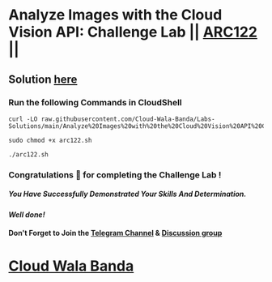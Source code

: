 # Analyze Images with the Cloud Vision API: Challenge Lab || [ARC122](https://www.cloudskillsboost.google/focuses/64748?parent=catalog) ||

## Solution [here](https://youtu.be/DFAprBXSma4)

### Run the following Commands in CloudShell

```
curl -LO raw.githubusercontent.com/Cloud-Wala-Banda/Labs-Solutions/main/Analyze%20Images%20with%20the%20Cloud%20Vision%20API%20Challenge%20Lab/arc122.sh

sudo chmod +x arc122.sh

./arc122.sh
```

### Congratulations 🎉 for completing the Challenge Lab !

##### *You Have Successfully Demonstrated Your Skills And Determination.*

#### *Well done!*

#### Don't Forget to Join the [Telegram Channel](https://t.me/cloudwalabanda) & [Discussion group](https://t.me/cloudwalabandachats)

# [Cloud Wala Banda](https://www.youtube.com/@cloudwalabanda)

